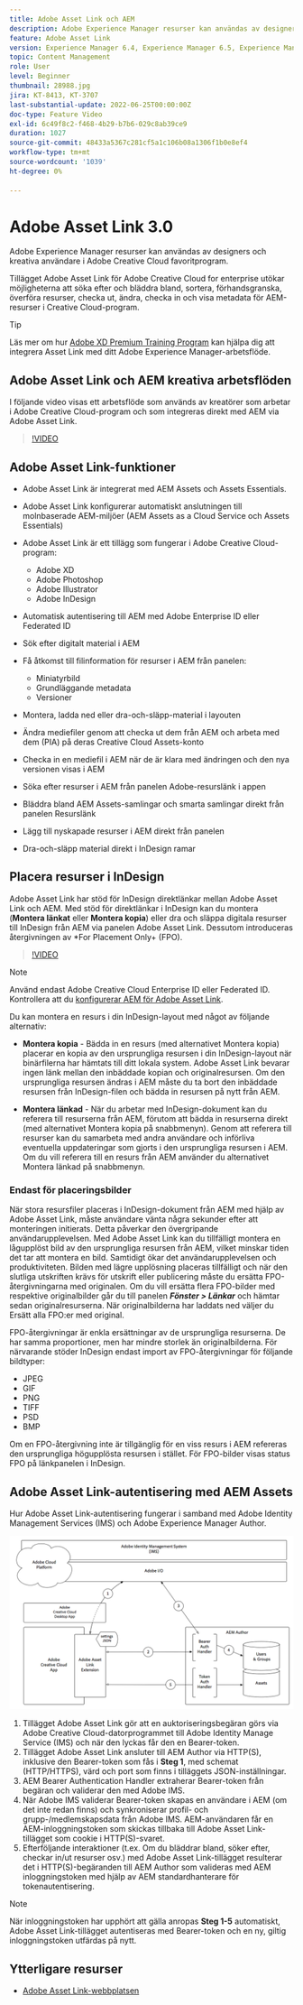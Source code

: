 ```yaml
---
title: Adobe Asset Link och AEM
description: Adobe Experience Manager resurser kan användas av designers och kreativa användare i Adobe Creative Cloud favoritprogram. Tillägget Adobe Asset Link för Adobe Creative Cloud for enterprise ger möjlighet att söka efter och bläddra bland, sortera, förhandsgranska, överföra resurser, checka ut, ändra, checka in och visa metadata för AEM-resurser i Creative Cloud-verktyg som Adobe XD, Photoshop, InDesign och Illustrator.
feature: Adobe Asset Link
version: Experience Manager 6.4, Experience Manager 6.5, Experience Manager as a Cloud Service
topic: Content Management
role: User
level: Beginner
thumbnail: 28988.jpg
jira: KT-8413, KT-3707
last-substantial-update: 2022-06-25T00:00:00Z
doc-type: Feature Video
exl-id: 6c49f8c2-f468-4b29-b7b6-029c8ab39ce9
duration: 1027
source-git-commit: 48433a5367c281cf5a1c106b08a1306f1b0e8ef4
workflow-type: tm+mt
source-wordcount: '1039'
ht-degree: 0%

---
```


# Adobe Asset Link 3.0

Adobe Experience Manager resurser kan användas av designers och kreativa användare i Adobe Creative Cloud favoritprogram.

Tillägget Adobe Asset Link för Adobe Creative Cloud for enterprise utökar möjligheterna att söka efter och bläddra bland, sortera, förhandsgranska, överföra resurser, checka ut, ändra, checka in och visa metadata för AEM-resurser i Creative Cloud-program.

>[!TIP]
>
> Läs mer om hur [Adobe XD Premium Training Program](https://helpx.adobe.com/se/support/xd.html) kan hjälpa dig att integrera Asset Link med ditt Adobe Experience Manager-arbetsflöde.

## Adobe Asset Link och AEM kreativa arbetsflöden

I följande video visas ett arbetsflöde som används av kreatörer som arbetar i Adobe Creative Cloud-program och som integreras direkt med AEM via Adobe Asset Link.

>[!VIDEO](https://video.tv.adobe.com/v/335927?quality=12&learn=on)

## Adobe Asset Link-funktioner

+ Adobe Asset Link är integrerat med AEM Assets och Assets Essentials.
+ Adobe Asset Link konfigurerar automatiskt anslutningen till molnbaserade AEM-miljöer (AEM Assets as a Cloud Service och Assets Essentials)
+ Adobe Asset Link är ett tillägg som fungerar i Adobe Creative Cloud-program:

   + Adobe XD
   + Adobe Photoshop
   + Adobe Illustrator
   + Adobe InDesign

+ Automatisk autentisering till AEM med Adobe Enterprise ID eller Federated ID
+ Sök efter digitalt material i AEM
+ Få åtkomst till filinformation för resurser i AEM från panelen:
   + Miniatyrbild
   + Grundläggande metadata
   + Versioner
+ Montera, ladda ned eller dra-och-släpp-material i layouten
+ Ändra mediefiler genom att checka ut dem från AEM och arbeta med dem (PIA) på deras Creative Cloud Assets-konto
+ Checka in en mediefil i AEM när de är klara med ändringen och den nya versionen visas i AEM
+ Söka efter resurser i AEM från panelen Adobe-resurslänk i appen
+ Bläddra bland AEM Assets-samlingar och smarta samlingar direkt från panelen Resurslänk
+ Lägg till nyskapade resurser i AEM direkt från panelen
+ Dra-och-släpp material direkt i InDesign ramar

## Placera resurser i InDesign

Adobe Asset Link har stöd för InDesign direktlänkar mellan Adobe Asset Link och AEM. Med stöd för direktlänkar i InDesign kan du montera (__Montera länkat__ eller __Montera kopia__) eller dra och släppa digitala resurser till InDesign från AEM via panelen Adobe Asset Link. Dessutom introduceras återgivningen av *For Placement Only+ (FPO).

>[!VIDEO](https://video.tv.adobe.com/v/28988?quality=12&learn=on)

>[!NOTE]
>
>Använd endast Adobe Creative Cloud Enterprise ID eller Federated ID. Kontrollera att du [konfigurerar AEM för Adobe Asset Link](https://helpx.adobe.com/se/enterprise/using/adobe-asset-link.html).

Du kan montera en resurs i din InDesign-layout med något av följande alternativ:

+ **Montera kopia** - Bädda in en resurs (med alternativet Montera kopia) placerar en kopia av den ursprungliga resursen i din InDesign-layout när binärfilerna har hämtats till ditt lokala system. Adobe Asset Link bevarar ingen länk mellan den inbäddade kopian och originalresursen. Om den ursprungliga resursen ändras i AEM måste du ta bort den inbäddade resursen från InDesign-filen och bädda in resursen på nytt från AEM.

+ **Montera länkad** - När du arbetar med InDesign-dokument kan du referera till resurserna från AEM, förutom att bädda in resurserna direkt (med alternativet Montera kopia på snabbmenyn). Genom att referera till resurser kan du samarbeta med andra användare och införliva eventuella uppdateringar som gjorts i den ursprungliga resursen i AEM. Om du vill referera till en resurs från AEM använder du alternativet Montera länkad på snabbmenyn.

### Endast för placeringsbilder

När stora resursfiler placeras i InDesign-dokument från AEM med hjälp av Adobe Asset Link, måste användare vänta några sekunder efter att monteringen initierats. Detta påverkar den övergripande användarupplevelsen. Med Adobe Asset Link kan du tillfälligt montera en lågupplöst bild av den ursprungliga resursen från AEM, vilket minskar tiden det tar att montera en bild. Samtidigt ökar det användarupplevelsen och produktiviteten. Bilden med lägre upplösning placeras tillfälligt och när den slutliga utskriften krävs för utskrift eller publicering måste du ersätta FPO-återgivningarna med originalen. Om du vill ersätta flera FPO-bilder med respektive originalbilder går du till panelen **_Fönster > Länkar_** och hämtar sedan originalresurserna. När originalbilderna har laddats ned väljer du Ersätt alla FPO:er med original.

FPO-återgivningar är enkla ersättningar av de ursprungliga resurserna. De har samma proportioner, men har mindre storlek än originalbilderna. För närvarande stöder InDesign endast import av FPO-återgivningar för följande bildtyper:

+ JPEG
+ GIF
+ PNG
+ TIFF
+ PSD
+ BMP

Om en FPO-återgivning inte är tillgänglig för en viss resurs i AEM refereras den ursprungliga högupplösta resursen i stället. För FPO-bilder visas status FPO på länkpanelen i InDesign.

## Adobe Asset Link-autentisering med AEM Assets

Hur Adobe Asset Link-autentisering fungerar i samband med Adobe Identity Management Services (IMS) och Adobe Experience Manager Author.

![Adobe Asset Link Architecture](assets/adobe-asset-link-article-understand.png)

1. Tillägget Adobe Asset Link gör att en auktoriseringsbegäran görs via Adobe Creative Cloud-datorprogrammet till Adobe Identity Manage Service (IMS) och när den lyckas får den en Bearer-token.
1. Tillägget Adobe Asset Link ansluter till AEM Author via HTTP(S), inklusive den Bearer-token som fås i **Steg 1**, med schemat (HTTP/HTTPS), värd och port som finns i tilläggets JSON-inställningar.
1. AEM Bearer Authentication Handler extraherar Bearer-token från begäran och validerar den med Adobe IMS.
1. När Adobe IMS validerar Bearer-token skapas en användare i AEM (om det inte redan finns) och synkroniserar profil- och grupp-/medlemskapsdata från Adobe IMS. AEM-användaren får en AEM-inloggningstoken som skickas tillbaka till Adobe Asset Link-tillägget som cookie i HTTP(S)-svaret.
1. Efterföljande interaktioner (t.ex. Om du bläddrar bland, söker efter, checkar in/ut resurser osv.) med Adobe Asset Link-tillägget resulterar det i HTTP(S)-begäranden till AEM Author som valideras med AEM inloggningstoken med hjälp av AEM standardhanterare för tokenautentisering.

>[!NOTE]
>
>När inloggningstoken har upphört att gälla anropas **Steg 1-5** automatiskt, Adobe Asset Link-tillägget autentiseras med Bearer-token och en ny, giltig inloggningstoken utfärdas på nytt.

## Ytterligare resurser

+ [Adobe Asset Link-webbplatsen](https://www.adobe.com/creativecloud/business/enterprise/adobe-asset-link.html)
